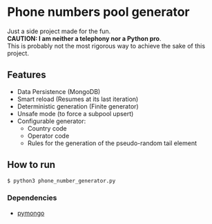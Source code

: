 # Phone numbers pool generator

Just a side project made for the fun.  
**CAUTION: I am neither a telephony nor a Python pro**.  
This is probably not the most rigorous way to achieve the sake of this project.

## Features

- Data Persistence (MongoDB)
- Smart reload (Resumes at its last iteration)
- Deterministic generation (Finite generator)
- Unsafe mode (to force a subpool upsert)
- Configurable generator:
    - Country code
    - Operator code
    - Rules for the generation of the pseudo-random tail element

## How to run

`$ python3 phone_number_generator.py`

### Dependencies

- [pymongo](https://pypi.org/project/pymongo/)
